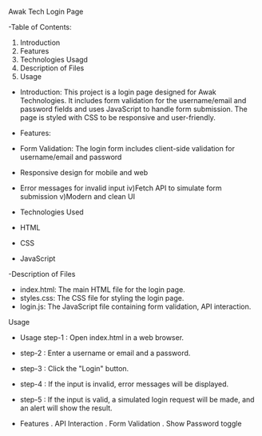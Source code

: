  Awak Tech Login Page

-Table of Contents: 

1. Introduction 
2. Features 
3. Technologies Usagd 
4. Description of Files
5. Usage


- Introduction:
  This project is a login page designed for Awak Technologies. It includes form validation for the username/email and password fields
  and uses JavaScript to handle form submission. The page is styled with CSS to be responsive and user-friendly.

- Features:
- Form Validation: The login form includes client-side validation for username/email and password
- Responsive design for mobile and web 
- Error messages for invalid input iv)Fetch API to simulate form submission v)Modern and clean UI

- Technologies Used

- HTML
- CSS
- JavaScript

 -Description of Files

- index.html: The main HTML file for the login page.
- styles.css: The CSS file for styling the login page.
- login.js: The JavaScript file containing form validation, API interaction.

 Usage
- Usage step-1 : Open index.html in a web browser.
- step-2 : Enter a username or email and a password.
- step-3 : Click the "Login" button.
- step-4 : If the input is invalid, error messages will be displayed.
- step-5 : If the input is valid, a simulated login request will be made, and an alert will show the result. 

- Features
 . API Interaction
 . Form Validation
 . Show Password toggle




